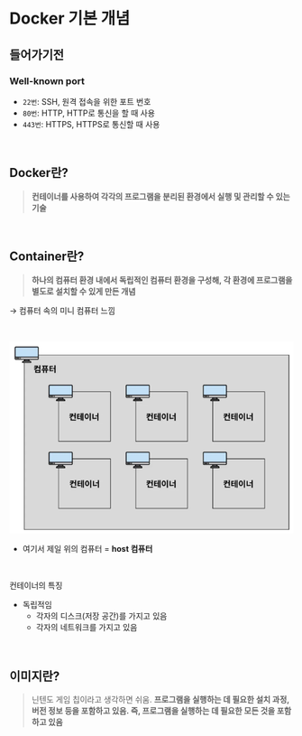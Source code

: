# Docker 기본 개념

## 들어가기전

### Well-known port

- `22번`: SSH, 원격 접속을 위한 포트 번호
- `80번`: HTTP, HTTP로 통신을 할 때 사용
- `443번`: HTTPS, HTTPS로 통신할 때 사용

<br>

## Docker란?


> **컨테이너를 사용하여 각각의 프로그램을 분리된 환경에서 실행 및 관리할 수 있는 기술**
>


<br>

## Container란?


> **하나의 컴퓨터 환경 내에서 독립적인 컴퓨터 환경을 구성해, 각 환경에 프로그램을 별도로 설치할 수 있게 만든 개념**
>

→ 컴퓨터 속의 미니 컴퓨터 느낌

<br>

![img.png](img.png)
- 여기서 제일 위의 컴퓨터 = **host 컴퓨터**


<br>

컨테이너의 특징

- 독립적임
    - 각자의 디스크(저장 공간)를 가지고 있음
    - 각자의 네트워크를 가지고 있음

<br>

## 이미지란?


> 닌텐도 게임 칩이라고 생각하면 쉬움.
**프로그램을 실행하는 데 필요한 설치 과정, 버전 정보 등을 포함하고 있음. 즉, 프로그램을 실행하는 데 필요한 모든 것을 포함하고 있음**
>
